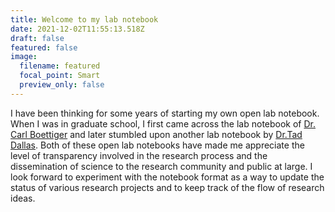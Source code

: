 ```yaml
---
title: Welcome to my lab notebook
date: 2021-12-02T11:55:13.518Z
draft: false
featured: false
image:
  filename: featured
  focal_point: Smart
  preview_only: false
---
```

I have been thinking for some years of starting my own open lab notebook. When I was in graduate school, I first came across the lab notebook of [Dr. Carl Boettiger](https://www.carlboettiger.info/lab-notebook.html) and later stumbled upon another lab notebook by [Dr.Tad Dallas](https://taddallas.github.io/LabNotebook/). Both of these open lab notebooks have made me appreciate the level of transparency involved in the research process and the dissemination of science to the research community and public at large. I look forward to experiment with the notebook format as a way to update the status of various research projects and to keep track of the flow of research ideas.